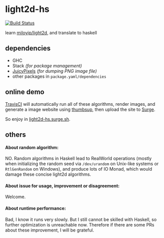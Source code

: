 # light2d-hs

[![Build Status](https://travis-ci.com/PragmaTwice/light2d-hs.svg?branch=master)](https://travis-ci.com/PragmaTwice/light2d-hs)

learn [miloyip/light2d](https://github.com/miloyip/light2d), and translate to haskell

## dependencies

- GHC
- Stack *(for package management)*
- [JuicyPixels](https://github.com/Twinside/Juicy.Pixels) *(for dumping PNG image file)*
- other packages in `package.yaml/dependencies`

## online demo

[TravisCI](https://travis-ci.com/) will automatically run all of these algorithms, render images, and generate a image website using [thumbsup](https://github.com/thumbsup/thumbsup), then upload the site to [Surge](https://surge.sh/).

So enjoy in [light2d-hs.surge.sh](https://light2d-hs.surge.sh/).

## others

#### About random algorithm: 
NO. Random algorithms in Haskell lead to RealWorld operations (mostly when initializing the random seed via `/dev/urandom` on Unix-like systems or `RtlGenRandom` on Windows), and produce lots of IO Monad, which would damage these concise light2d algorithms.

#### About issue for usage, improvement or disagreement:
Welcome.

#### About runtime performance:
Bad, I know it runs very slowly. But I still cannot be skilled with Haskell, so further optimization is unreachable now. Therefore if there are some PRs about these improvement, I will be grateful.
